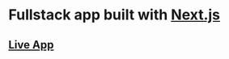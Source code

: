 # Fullstack app built with [Next.js](https://nextjs.org/)

## [Live App](https://prompt-blond.vercel.app/)

